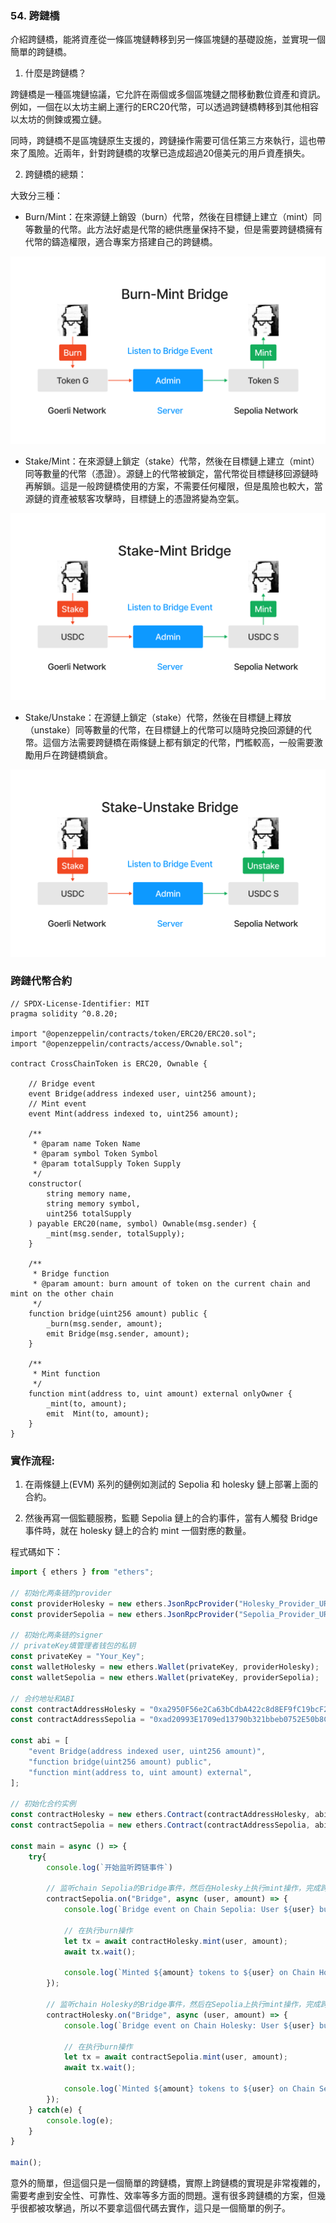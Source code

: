 ### 54. 跨鏈橋

介紹跨鏈橋，能將資產從一條區塊鏈轉移到另一條區塊鏈的基礎設施，並實現一個簡單的跨鏈橋。

1. 什麼是跨鏈橋？

跨鏈橋是一種區塊鏈協議，它允許在兩個或多個區塊鏈之間移動數位資產和資訊。例如，一個在以太坊主網上運行的ERC20代幣，可以透過跨鏈橋轉移到其他相容以太坊的側鍊或獨立鏈。

同時，跨鏈橋不是區塊鏈原生支援的，跨鏈操作需要可信任第三方來執行，這也帶來了風險。近兩年，針對跨鏈橋的攻擊已造成超過20億美元的用戶資產損失。

2. 跨鏈橋的總類：

大致分三種：

- Burn/Mint：在來源鏈上銷毀（burn）代幣，然後在目標鏈上建立（mint）同等數量的代幣。此方法好處是代幣的總供應量保持不變，但是需要跨鏈橋擁有代幣的鑄造權限，適合專案方搭建自己的跨鏈橋。

![alt text](1.png)

- Stake/Mint：在來源鏈上鎖定（stake）代幣，然後在目標鏈上建立（mint）同等數量的代幣（憑證）。源鏈上的代幣被鎖定，當代幣從目標鏈移回源鏈時再解鎖。這是一般跨鏈橋使用的方案，不需要任何權限，但是風險也較大，當源鏈的資產被駭客攻擊時，目標鏈上的憑證將變為空氣。

![alt text](2.png)

- Stake/Unstake：在源鏈上鎖定（stake）代幣，然後在目標鏈上釋放（unstake）同等數量的代幣，在目標鏈上的代幣可以隨時兌換回源鏈的代幣。這個方法需要跨鏈橋在兩條鏈上都有鎖定的代幣，門檻較高，一般需要激勵用戶在跨鏈橋鎖倉。

![alt text](3.png)

### 跨鏈代幣合約

```
// SPDX-License-Identifier: MIT
pragma solidity ^0.8.20;

import "@openzeppelin/contracts/token/ERC20/ERC20.sol";
import "@openzeppelin/contracts/access/Ownable.sol";

contract CrossChainToken is ERC20, Ownable {
    
    // Bridge event
    event Bridge(address indexed user, uint256 amount);
    // Mint event
    event Mint(address indexed to, uint256 amount);

    /**
     * @param name Token Name
     * @param symbol Token Symbol
     * @param totalSupply Token Supply
     */
    constructor(
        string memory name,
        string memory symbol,
        uint256 totalSupply
    ) payable ERC20(name, symbol) Ownable(msg.sender) {
        _mint(msg.sender, totalSupply);
    }

    /**
     * Bridge function
     * @param amount: burn amount of token on the current chain and mint on the other chain
     */
    function bridge(uint256 amount) public {
        _burn(msg.sender, amount);
        emit Bridge(msg.sender, amount);
    }

    /**
     * Mint function
     */
    function mint(address to, uint amount) external onlyOwner {
        _mint(to, amount);
        emit  Mint(to, amount);
    }
}
```

### 實作流程:

1. 在兩條鏈上(EVM) 系列的鏈例如測試的 Sepolia 和 holesky 鏈上部署上面的合約。

2. 然後再寫一個監聽服務，監聽 Sepolia 鏈上的合約事件，當有人觸發 Bridge 事件時，就在 holesky 鏈上的合約 mint 一個對應的數量。

程式碼如下：

```javascript
import { ethers } from "ethers";

// 初始化两条链的provider
const providerHolesky = new ethers.JsonRpcProvider("Holesky_Provider_URL");
const providerSepolia = new ethers.JsonRpcProvider("Sepolia_Provider_URL://eth-sepolia.g.alchemy.com/v2/RgxsjQdKTawszh80TpJ-14Y8tY7cx5W2");

// 初始化两条链的signer
// privateKey填管理者钱包的私钥
const privateKey = "Your_Key";
const walletHolesky = new ethers.Wallet(privateKey, providerHolesky);
const walletSepolia = new ethers.Wallet(privateKey, providerSepolia);

// 合约地址和ABI
const contractAddressHolesky = "0xa2950F56e2Ca63bCdbA422c8d8EF9fC19bcF20DD";
const contractAddressSepolia = "0xad20993E1709ed13790b321bbeb0752E50b8Ce69";

const abi = [
    "event Bridge(address indexed user, uint256 amount)",
    "function bridge(uint256 amount) public",
    "function mint(address to, uint amount) external",
];

// 初始化合约实例
const contractHolesky = new ethers.Contract(contractAddressHolesky, abi, walletHolesky);
const contractSepolia = new ethers.Contract(contractAddressSepolia, abi, walletSepolia);

const main = async () => {
    try{
        console.log(`开始监听跨链事件`)

        // 监听chain Sepolia的Bridge事件，然后在Holesky上执行mint操作，完成跨链
        contractSepolia.on("Bridge", async (user, amount) => {
            console.log(`Bridge event on Chain Sepolia: User ${user} burned ${amount} tokens`);

            // 在执行burn操作
            let tx = await contractHolesky.mint(user, amount);
            await tx.wait();

            console.log(`Minted ${amount} tokens to ${user} on Chain Holesky`);
        });

        // 监听chain Holesky的Bridge事件，然后在Sepolia上执行mint操作，完成跨链
        contractHolesky.on("Bridge", async (user, amount) => {
            console.log(`Bridge event on Chain Holesky: User ${user} burned ${amount} tokens`);

            // 在执行burn操作
            let tx = await contractSepolia.mint(user, amount);
            await tx.wait();

            console.log(`Minted ${amount} tokens to ${user} on Chain Sepolia`);
        });
    } catch(e) {
        console.log(e);
    } 
}

main();
```


意外的簡單，但這個只是一個簡單的跨鏈橋，實際上跨鏈橋的實現是非常複雜的，需要考慮到安全性、可靠性、效率等多方面的問題。還有很多跨鏈橋的方案，但幾乎很都被攻擊過，所以不要拿這個代碼去實作，這只是一個簡單的例子。
